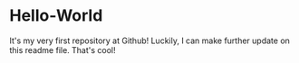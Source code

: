 # Hello-World
It's my very first repository at Github!
Luckily, I can make further update on this readme file. That's cool!
